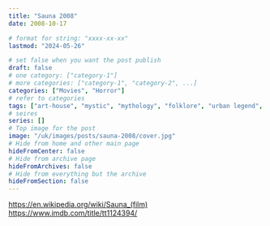 ```yaml
---
title: "Sauna 2008"
date: 2008-10-17

# format for string: "xxxx-xx-xx"
lastmod: "2024-05-26"

# set false when you want the post publish
draft: false
# one category: ["category-1"]
# more categories: ["category-1", "category-2", ...]
categories: ["Movies", "Horror"]
# refer to categories
tags: ["art-house", "mystic", "mythology", "folklore", "urban legend", "hton", "faith", "madness", "militarism", "antti-jussi annila"]
# seires
series: []
# Top image for the post
image: "/uk/images/posts/sauna-2008/cover.jpg"
# Hide from home and other main page
hideFromCenter: false
# Hide from archive page
hideFromArchives: false
# Hide from everything but the archive
hideFromSection: false
---
```

https://en.wikipedia.org/wiki/Sauna_(film)
https://www.imdb.com/title/tt1124394/
<!--more-->
